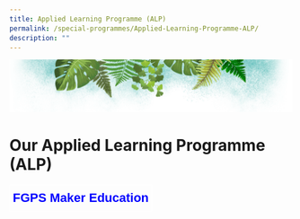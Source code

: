 ```yaml
---
title: Applied Learning Programme (ALP)
permalink: /special-programmes/Applied-Learning-Programme-ALP/
description: ""
---
```

![](/images/Banner.png)

# **Our Applied Learning Programme (ALP)**


<style type="text/css">
.tg  {border-collapse:collapse;border-spacing:0;}
.tg td{border-color:black;border-style:solid;border-width:1px;font-family:Arial, sans-serif;font-size:14px;
  overflow:hidden;padding:10px 5px;word-break:normal;}
.tg th{border-color:black;border-style:solid;border-width:1px;font-family:Arial, sans-serif;font-size:14px;
  font-weight:normal;overflow:hidden;padding:10px 5px;word-break:normal;}
.tg .tg-r2gk{border-color:#ffffff;color:#0000ff;font-size:22px;font-weight:bold;text-align:left;vertical-align:top}
</style>
<table class="tg">
<thead>
  <tr>
    <td class="tg-r2gk">FGPS Maker Education</td>
  </tr>
</thead>
</table>